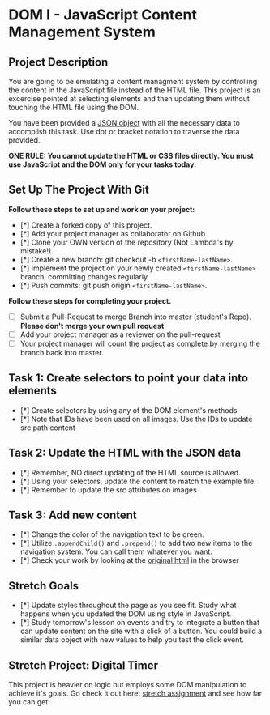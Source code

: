 # DOM I - JavaScript Content Management System

## Project Description

You are going to be emulating a content managment system by controlling the content in the JavaScript file instead of the HTML file. This project is an excercise pointed at selecting elements and then updating them without touching the HTML file using the DOM.

You have been provided a [JSON object](js/index.js) with all the necessary data to accomplish this task. Use dot or bracket notation to traverse the data provided.

**ONE RULE: You cannot update the HTML or CSS files directly. You must use JavaScript and the DOM only for your tasks today.**

## Set Up The Project With Git

**Follow these steps to set up and work on your project:**

- [*] Create a forked copy of this project.
- [*] Add your project manager as collaborator on Github.
- [*] Clone your OWN version of the repository (Not Lambda's by mistake!).
- [*] Create a new branch: git checkout -b `<firstName-lastName>`.
- [*] Implement the project on your newly created `<firstName-lastName>` branch, committing changes regularly.
- [*] Push commits: git push origin `<firstName-lastName>`.

**Follow these steps for completing your project.**

- [ ] Submit a Pull-Request to merge <firstName-lastName> Branch into master (student's Repo). **Please don't merge your own pull request**
- [ ] Add your project manager as a reviewer on the pull-request
- [ ] Your project manager will count the project as complete by merging the branch back into master.

## Task 1: Create selectors to point your data into elements

- [*] Create selectors by using any of the DOM element's methods
- [*] Note that IDs have been used on all images. Use the IDs to update src path content

## Task 2: Update the HTML with the JSON data

- [*] Remember, NO direct updating of the HTML source is allowed.
- [*] Using your selectors, update the content to match the example file.
- [*] Remember to update the src attributes on images

## Task 3: Add new content

- [*] Change the color of the navigation text to be green.
- [*] Utilize `.appendChild()` and `.prepend()` to add two new items to the navigation system. You can call them whatever you want.
- [*] Check your work by looking at the [original html](original.html) in the browser

## Stretch Goals

- [*] Update styles throughout the page as you see fit. Study what happens when you updated the DOM using style in JavaScript.
- [*] Study tomorrow's lesson on events and try to integrate a button that can update content on the site with a click of a button. You could build a similar data object with new values to help you test the click event.

## Stretch Project: Digital Timer

This project is heavier on logic but employs some DOM manipulation to achieve it's goals. Go check it out here: [stretch assignment](stretch-assignment) and see how far you can get.

